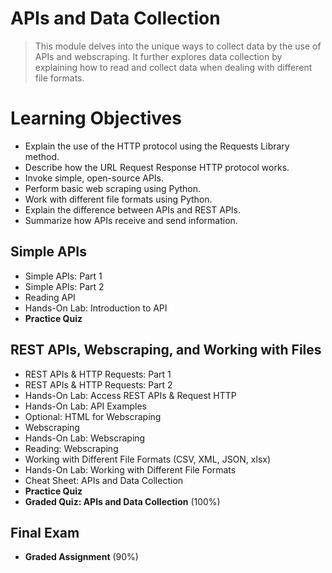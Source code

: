 # APIs and Data Collection
> This module delves into the unique ways to collect data by the use of APIs and webscraping. It further explores data collection by explaining how to read and collect data when dealing with different file formats.
# Learning Objectives
- Explain the use of the HTTP protocol using the Requests Library method.
- Describe how the URL Request Response HTTP protocol works.
- Invoke simple, open-source APIs.
- Perform basic web scraping using Python.
- Work with different file formats using Python.
- Explain the difference between APIs and REST APIs.
- Summarize how APIs receive and send information.
## Simple APIs
- Simple APIs: Part 1
- Simple APIs: Part 2
- Reading API
- Hands-On Lab: Introduction to API
- **Practice Quiz**
## REST APIs, Webscraping, and Working with Files
- REST APIs & HTTP Requests: Part 1
- REST APIs & HTTP Requests: Part 2
- Hands-On Lab: Access REST APIs & Request HTTP
- Hands-On Lab: API Examples
- Optional: HTML for Webscraping
- Webscraping
- Hands-On Lab: Webscraping
- Reading: Webscraping
- Working with Different File Formats (CSV, XML, JSON, xlsx)
- Hands-On Lab: Working with Different File Formats
- Cheat Sheet: APIs and Data Collection
- **Practice Quiz**
- **Graded Quiz: APIs and Data Collection** (100%)
## Final Exam
- **Graded Assignment** (90%)
